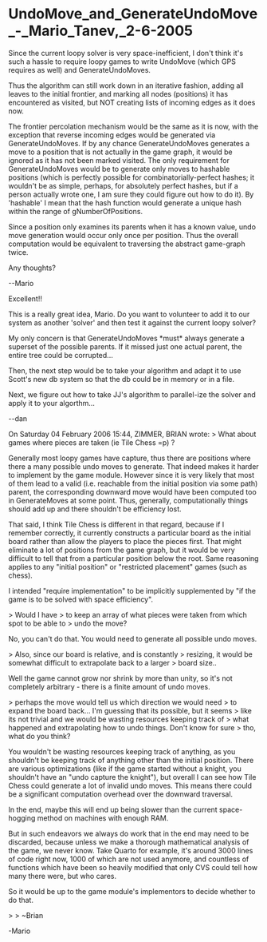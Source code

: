 UndoMove\_and\_GenerateUndoMove\_-\_Mario\_Tanev,\_2-6-2005
===========================================================

Since the current loopy solver is very space-inefficient, I don't think it's such a hassle to require loopy games to write UndoMove (which GPS requires as well) and GenerateUndoMoves.

Thus the algorithm can still work down in an iterative fashion, adding all leaves to the initial frontier, and marking all nodes (positions) it has encountered as visited, but NOT creating lists of incoming edges as it does now.

The frontier percolation mechanism would be the same as it is now, with the exception that reverse incoming edges would be generated via GenerateUndoMoves. If by any chance GenerateUndoMoves generates a move to a position that is not actually in the game graph, it would be ignored as it has not been marked visited. The only requirement for GenerateUndoMoves would be to generate only moves to hashable positions (which is perfectly possible for combinatorially-perfect hashes; it wouldn't be as simple, perhaps, for absolutely perfect hashes, but if a person actually wrote one, I am sure they could figure out how to do it). By 'hashable' I mean that the hash function would generate a unique hash within the range of gNumberOfPositions.

Since a position only examines its parents when it has a known value, undo move generation would occur only once per position. Thus the overall computation would be equivalent to traversing the abstract game-graph twice.

Any thoughts?

--Mario

Excellent!!

This is a really great idea, Mario. Do you want to volunteer to add it to our system as another 'solver' and then test it against the current loopy solver?

My only concern is that GenerateUndoMoves \*must\* always generate a superset of the possible parents. If it missed just one actual parent, the entire tree could be corrupted...

Then, the next step would be to take your algorithm and adapt it to use Scott's new db system so that the db could be in memory or in a file.

Next, we figure out how to take JJ's algorithm to parallel-ize the solver and apply it to your algorthm...

--dan

On Saturday 04 February 2006 15:44, ZIMMER, BRIAN wrote: &gt; What about games where pieces are taken (ie Tile Chess =p) ?

Generally most loopy games have capture, thus there are positions where there a many possible undo moves to generate. That indeed makes it harder to implement by the game module. However since it is very likely that most of them lead to a valid (i.e. reachable from the initial position via some path) parent, the corresponding downward move would have been computed too in GenerateMoves at some point. Thus, generally, computationally things should add up and there shouldn't be efficiency lost.

That said, I think Tile Chess is different in that regard, because if I remember correctly, it currently constructs a particular board as the initial board rather than allow the players to place the pieces first. That might eliminate a lot of positions from the game graph, but it would be very difficult to tell that from a particular position below the root. Same reasoning applies to any "initial position" or "restricted placement" games (such as chess).

I intended "require implementation" to be implicitly supplemented by "if the game is to be solved with space efficiency".

&gt; Would I have &gt; to keep an array of what pieces were taken from which spot to be able to &gt; undo the move?

No, you can't do that. You would need to generate all possible undo moves.

&gt; Also, since our board is relative, and is constantly &gt; resizing, it would be somewhat difficult to extrapolate back to a larger &gt; board size..

Well the game cannot grow nor shrink by more than unity, so it's not completely arbitrary - there is a finite amount of undo moves.

&gt; perhaps the move would tell us which direction we would need &gt; to expand the board back... I'm guessing that its possible, but it seems &gt; like its not trivial and we would be wasting resources keeping track of &gt; what happened and extrapolating how to undo things. Don't know for sure &gt; tho, what do you think?

You wouldn't be wasting resources keeping track of anything, as you shouldn't be keeping track of anything other than the initial position. There are various optimizations (like if the game started without a knight, you shouldn't have an "undo capture the knight"), but overall I can see how Tile Chess could generate a lot of invalid undo moves. This means there could be a significant computation overhead over the downward traversal.

In the end, maybe this will end up being slower than the current space-hogging method on machines with enough RAM.

But in such endeavors we always do work that in the end may need to be discarded, because unless we make a thorough mathematical analysis of the game, we never know. Take Quarto for example, it's around 3000 lines of code right now, 1000 of which are not used anymore, and countless of functions which have been so heavily modified that only CVS could tell how many there were, but who cares.

So it would be up to the game module's implementors to decide whether to do that.

&gt; &gt; ~Brian

-Mario
